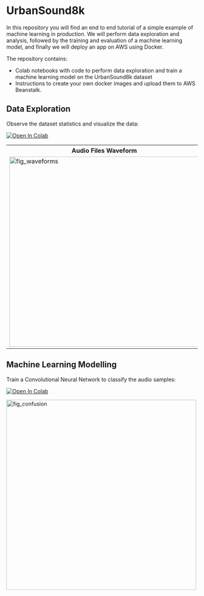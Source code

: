 # UrbanSound8k 

In this repository you will find an end to end tutorial of a simple example of machine learning in production.
We will perform data exploration and analysis, followed by the training and evaluation of a machine learning model, and finally we will deploy an app on AWS using Docker. 

The repository contains:

- Colab notebooks with code to perform data exploration and train a machine learning model on the UrbanSound8k dataset 
- Instructions to create your own docker images and upload them to AWS Beanstalk. 

## Data Exploration

Observe the dataset statistics and visualize the data: 

[![Open In Colab](https://colab.research.google.com/assets/colab-badge.svg)](https://colab.research.google.com/github/jsalbert/urban_sound8k_deep_learning/blob/main/notebooks/UrbanSound8k_data_exploration.ipynb)


<table style="width:100%">
  <tr>
    <th>Audio Files Waveform</th>
    <th>Audio Files Mel-Spectogram</th>
  </tr>
  <tr>
    <td><img src="https://github.com/jsalbert/urban_sound8k_deep_learning/blob/main/images/urban_sound_waveforms.png?raw=true" alt="fig_waveforms" width="500"/></td>
    <td><img src="https://github.com/jsalbert/urban_sound8k_deep_learning/blob/main/images/urban_sound_spectograms.png?raw=true" alt="fig_spectograms" width="500"/></td>
  </tr>
</table>

## Machine Learning Modelling

Train a Convolutional Neural Network to classify the audio samples: 

[![Open In Colab](https://colab.research.google.com/assets/colab-badge.svg)](https://colab.research.google.com/github/jsalbert/urban_sound8k_deep_learning/blob/main/notebooks/UrbanSound8k_machine_learning.ipynb)


<img src="https://github.com/jsalbert/urban_sound8k_deep_learning/blob/main/images/urban_sound_confusion_matrix.png?raw=true" alt="fig_confusion" width="500"/>


